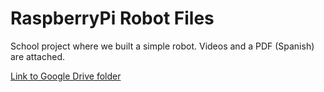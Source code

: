 # RaspberryPi Robot Files
School project where we built a simple robot. Videos and a PDF (Spanish) are attached.

[Link to Google Drive folder](https://drive.google.com/drive/folders/1ch13G8OKRJ0Ed-DcFduyN-vZ1IWKFaMB)
